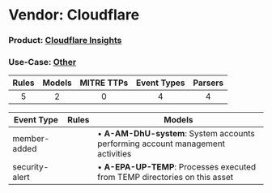Vendor: Cloudflare
==================
### Product: [Cloudflare Insights](../ds_cloudflare_cloudflare_insights.md)
### Use-Case: [Other](../../../../UseCases/uc_other.md)

| Rules | Models | MITRE TTPs | Event Types | Parsers |
|:-----:|:------:|:----------:|:-----------:|:-------:|
|   5   |   2    |     0      |      4      |    4    |

| Event Type     | Rules | Models                                                                              |
| -------------- | ----- | ----------------------------------------------------------------------------------- |
| member-added   |       |  • <b>A-AM-DhU-system</b>: System accounts performing account management activities |
| security-alert |       |  • <b>A-EPA-UP-TEMP</b>: Processes executed from TEMP directories on this asset     |